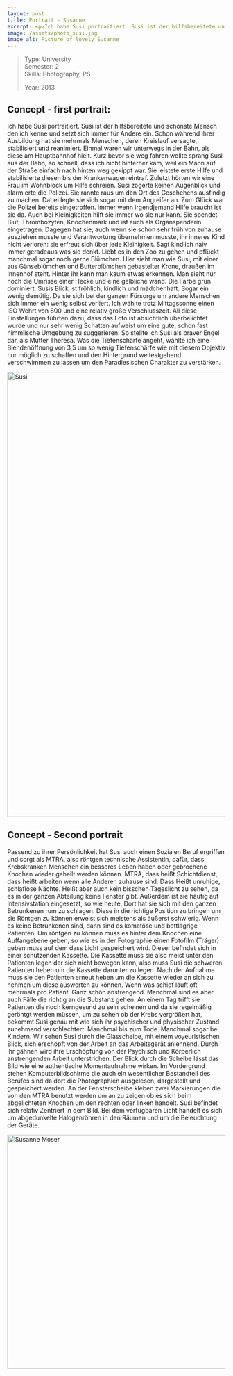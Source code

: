 ```yaml
---
layout: post
title: Portrait - Susanne
excerpt: <p>Ich habe Susi portraitiert. Susi ist der hilfsbereitete und schönste Mensch den ich kenne
image: /assets/photo_susi.jpg
image_alt: Picture of lovely Susanne
---
```


<blockquote>Type: University<br />
Semester: 2<br />
Skills: Photography, PS</p>
<p>Year: 2013</p></blockquote>
<h2>Concept - first portrait:</h2>
<p>Ich habe Susi portraitiert. Susi ist der hilfsbereitete und schönste Mensch den ich kenne und setzt sich immer für Andere ein. Schon während ihrer Ausbildung hat sie mehrmals Menschen, deren Kreislauf versagte, stabilisiert und reanimiert. Einmal waren wir unterwegs in der Bahn, als diese am Hauptbahnhof hielt. Kurz bevor sie weg fahren wollte sprang Susi aus der Bahn, so schnell, dass ich nicht hinterher kam, weil ein Mann auf der Straße einfach nach hinten weg gekippt war. Sie leistete erste Hilfe und stabilisierte diesen bis der Krankenwagen eintraf. Zuletzt hörten wir eine Frau im Wohnblock um Hilfe schreien. Susi zögerte keinen Augenblick und alarmierte die Polizei. Sie rannte raus um den Ort des Geschehens ausfindig zu machen. Dabei legte sie sich sogar mit dem Angreifer an. Zum Glück war die Polizei bereits eingetroffen. Immer wenn irgendjemand Hilfe braucht ist sie da. Auch bei Kleinigkeiten hilft sie immer wo sie nur kann. Sie spendet Blut, Thrombozyten, Knochenmark und ist auch als Organspenderin eingetragen. Dagegen hat sie, auch wenn sie schon sehr früh von zuhause ausziehen musste und Verantwortung übernehmen musste, ihr inneres Kind nicht verloren: sie erfreut sich über jede Kleinigkeit. Sagt kindlich naiv immer geradeaus was sie denkt. Liebt es in den Zoo zu gehen und pflückt manchmal sogar noch gerne Blümchen. Hier sieht man wie Susi, mit einer aus Gänseblümchen und Butterblümchen gebastelter Krone, draußen im Innenhof steht. Hinter ihr kann man kaum etwas erkennen. Man sieht nur noch die Umrisse einer Hecke und eine gelbliche wand. Die Farbe grün dominiert. Susis Blick ist fröhlich, kindlich und mädchenhaft. Sogar ein wenig demütig. Da sie sich bei der ganzen Fürsorge um andere Menschen sich immer ein wenig selbst verliert. Ich wählte trotz Mittagssonne einen ISO Wehrt von 800 und eine relativ große Verschlusszeit. All diese Einstellungen führten dazu, dass das Foto ist absichtlich überbelichtet wurde und nur sehr wenig Schatten aufweist um eine gute, schon fast himmlische Umgebung zu suggerieren. So stellte ich Susi als braver Engel dar, als Mutter Theresa. Was die Tiefenschärfe angeht, wählte ich eine Blendenöffnung von 3,5 um so wenig Tiefenschärfe wie mit diesem Objektiv nur möglich zu schaffen und den Hintergrund weitestgehend verschwimmen zu lassen um den Paradiesischen Charakter zu verstärken.</p>
<p><a href="http://blog.thibaultjanbeyer.com/wp-content/uploads/2015/03/susanne-moser.jpg"><img class="alignnone size-large wp-image-1109" src="{{ site.baseurl }}/assets/susanne-moser-721x1024.jpg" alt="Susi" width="721" height="1024" /></a></p>
<h2>Concept - Second portrait</h2>
<p>Passend zu ihrer Persönlichkeit hat Susi auch einen Sozialen Beruf ergriffen und sorgt als MTRA, also röntgen technische Assistentin, dafür, dass Krebskranken Menschen ein besseres Leben haben oder gebrochene Knochen wieder geheilt werden können. MTRA, dass heißt Schichtdienst, dass heißt arbeiten wenn alle Anderen zuhause sind. Dass Heißt unruhige, schlaflose Nächte. Heißt aber auch kein bisschen Tageslicht zu sehen, da es in der ganzen Abteilung keine Fenster gibt. Außerdem ist sie häufig auf Intensivstation eingesetzt, so wie heute. Dort hat sie sich mit den ganzen Betrunkenen rum zu schlagen. Diese in die richtige Position zu bringen um sie Röntgen zu können erweist sich meistens als äußerst schwierig. Wenn es keine Betrunkenen sind, dann sind es komatöse und bettlägrige Patienten. Um röntgen zu können muss es hinter dem Knochen eine Auffangebene geben, so wie es in der Fotographie einen Fotofilm (Träger) geben muss auf dem dass Licht gespeichert wird. Dieser befindet sich in einer schützenden Kassette. Die Kassette muss sie also meist unter den Patienten legen der sich nicht bewegen kann, also muss Susi die schweren Patienten heben um die Kassette darunter zu legen. Nach der Aufnahme muss sie den Patienten erneut heben um die Kassette wieder an sich zu nehmen um diese auswerten zu können. Wenn was schief läuft oft mehrmals pro Patient. Ganz schön anstrengend. Manchmal sind es aber auch Fälle die richtig an die Substanz gehen. An einem Tag trifft sie Patienten die noch kerngesund zu sein scheinen und da sie regelmäßig geröntgt werden müssen, um zu sehen ob der Krebs vergrößert hat, bekommt Susi genau mit wie sich ihr psychischer und physischer Zustand zunehmend verschlechtert. Manchmal bis zum Tode. Manchmal sogar bei Kindern. Wir sehen Susi durch die Glasscheibe, mit einem voyeuristischen Blick, sich erschöpft von der Arbeit an das Arbeitsgerät anlehnend. Durch ihr gähnen wird ihre Erschöpfung von der Psychisch und Körperlich anstrengenden Arbeit unterstrichen. Der Blick durch die Scheibe lässt das Bild wie eine authentische Momentaufnahme wirken. Im Vordergrund stehen Komputerbildschirme die auch ein wesentlicher Bestandteil des Berufes sind da dort die Photographien ausgelesen, dargestellt und gespeichert werden. An der Fensterscheibe kleben zwei Markierungen die von den MTRA benutzt werden um an zu zeigen ob es sich beim abgelichteten Knochen um den rechten oder linken handelt. Susi befindet sich relativ Zentriert in dem Bild. Bei dem verfügbaren Licht handelt es sich um abgedunkelte Halogenröhren in den Räumen und um die Beleuchtung der Geräte.</p>
<p><a href="http://blog.thibaultjanbeyer.com/wp-content/uploads/2015/03/portrait-susi.jpg"><img class="alignnone size-large wp-image-1107" src="{{ site.baseurl }}/assets/portrait-susi-1024x682.jpg" alt="Susanne Moser" width="809" height="539" /></a></p>
